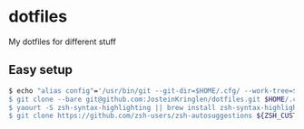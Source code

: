 # dotfiles
My dotfiles for different stuff

## Easy setup
```bash
$ echo "alias config"='/usr/bin/git --git-dir=$HOME/.cfg/ --work-tree=$HOME'" >> $HOME/.zshrc
$ git clone --bare git@github.com:JosteinKringlen/dotfiles.git $HOME/.cfg
$ yaourt -S zsh-syntax-highlighting || brew install zsh-syntax-highlighting
$ git clone https://github.com/zsh-users/zsh-autosuggestions ${ZSH_CUSTOM:-~/.oh-my-zsh/custom}/plugins/zsh-autosuggestions
```
